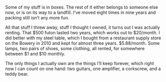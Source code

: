Some of my stuff is in boxes. The rest of it either belongs to someone else now, or is on its way to a landfill. I’ve moved eight times in nine years and packing still isn’t any more fun.

All that stuff I threw away, stuff I thought I owned, it turns out I was actually renting. That $500 futon lasted two years, which works out to $20/month. I did better with my steel table, which I bought from a restaurant supply store on the Bowery in 2010 and kept for almost three years. $5.88/month. Some lamps, two pairs of shoes, some clothing, all rented, for somewhere between $1 and $10 monthly.

The only things I actually own are the things I’ll keep forever, which right now I can count on one hand: two guitars, one amplifier, a corkscrew, and a teddy bear.